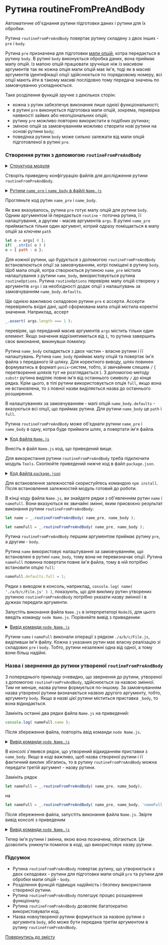 # Рутина routineFromPreAndBody

Автоматичне об'єднання рутини підготовки даних і рутини для їх обробки.

Рутина `routineFromPreAndBody` повертає рутину складену з двох інших - `pre` i `body`.

Рутина `pre` призначена для підготовки [мапи опцій](../concept/MapOptions.md), котра передається в рутину `body`. В рутині `body` виконується обробка даних, вона приймає мапу опцій. Із мапою опцій працювати зручніше ніж із масивом аргументів так як кожна опція мапи опцій має ім'я, тоді як в масиві аргументів ідентифікації опції здійснюється по порядковому номеру, всі опції мають йти в такому масиві послідовно тому передача значень по замовчуванню ускладнюється.

Таке розділення функцій зручне з декількох сторін:

- кожна з рутин забезпечує виконання лише однієї функціональності;
- в рутині `pre` виконується підготовка мапи опцій, зокрема, перевірка наявності зайвих або неопціональних опцій;
- рутину `pre` можливо повторно використати в подібних рутинах;
- зміною опцій за замовчуванням можливо створити нові рутини на основі рутини `body`;
- поведінка рутини `body` може сильно залежати від мапи опцій підготовленої в рутині `pre`.

### Створення рутин з допомогою `routineFromPreAndBody`

<details>
  <summary><u>Структура модуля</u></summary>

```
routineFromPreAndBody
        ├── Name.js
        └── package.json
```

</details>

Створіть приведену конфігурацію файлів для дослідження рутини `routineFromPreAndBody`.

<details>
  <summary><u>Рутини <code>name_pre</code> i <code>name_body</code> в файлі <code>Name.js</code></u></summary>

```js
function name_pre( routine, args )
{
  let o = args[ 0 ];
  if( _.strIs( o ) )
  o = { path : o };

  _.routineOptions( routine, o );
  _.assert( o && _.strIs( o.path ), 'Expects strings {-o.path-}' );
  _.assert( args.length === 1 );
  _.assert( arguments.length === 2 );

  return o;
}

function name_body( o )
{
  let i = o.path.lastIndexOf( '/' );
  if( i !== -1 )
  o.path = o.path.substr( i+1 );

  if( !o.full )
  {
    let i = o.path.lastIndexOf( '.' );
    if( i !== -1 ) o.path = o.path.substr( 0, i );
  }

  return o.path;
}

name_body.defaults =
{
  path : null,
  full : 0,
}
```

</details>

Прогляньте код рутин `name_pre` i `name_body`.

Як вже вказувалось, рутина `pre` готує мапу опцій для рутини `body`. Одним аргументом їй передається `routine` - поточна рутина, її налаштування, а другим - масив аргументів `args`. В рутині `name_pre` приймається тільки один аргумент, котрий одразу поміщається в мапу опцій за ключем `path`

```js
let o = args[ 0 ];
if( _.strIs( o ) )
o = { path : o };
```

Для кожної рутини, що будується з допомогою `routineFromPreAndBody` встановлюються опції за замовчуванням, котрі поміщені в рутину `body`. Щоб мапа опцій, котра створюється рутиною `name_pre` містила налаштування з рутини `name_body`, використовується рутина `routineOptions`. Рутина `routineOptions` перевіряє мапу опцій створену з аргументів `args` і за необхідності додає опції з налаштувань за замовчуванням `name_body.defaults`.

Ще однією важливою складовою рутини `pre` є ассерти. Ассерти перевіряють вхідні дані, щоб сформована мапа опцій містила коректні значення. Наприклад, ассерт

```js
_.assert( args.length === 1 );
```

перевіряє, що переданий масив аргументів `args` містить тільки один елемент. Якщо значення відрізнятиметься від `1`, то рутина завершить своє виконання, викинувши помилку.

Рутина `name_body` складається з двох частин - власне рутини і її налаштувань. Рутина `name_body` приймає мапу опцій та повертає ім'я файла з переданого їй шляху. Для коректного виводу, шлях повинен формуватись в форматі `posix`-систем, тобто, зі звичайним слешем `/` ( перетворення шляхів тут не розглядається ). З допомогою методу `substr` рутина виділяє повне ім'я від останнього символу `/` до кінця рядка. Крім цього, в тілі рутини використовується опція `full`, якщо вона не встановлена, то з повної назви виділяється назва до останнього розширення.

В налаштуваннях за замовчуванням - мапі опцій `name_body.defaults` - вказуються всі опції, що приймає рутина. Для рутини `name_body` це `path` i `full`.

Рутина `routineFromPreAndBody` може об'єднати рутини `name_pre` i `name_body` в одну, котра буде приймати шлях, а повертати ім'я файла.

<details>
  <summary><u>Код файла <code>Name.js</code></u></summary>

```js
let _ = require( 'wTools' );

//

function name_pre( routine, args )
{
  let o = args[ 0 ];
  if( _.strIs( o ) )
  o = { path : o };

  _.routineOptions( routine, o );
  _.assert( o && _.strIs( o.path ), 'Expects strings {-o.path-}' );
  _.assert( args.length === 1 );
  _.assert( arguments.length === 2 );

  return o;
}

function name_body( o )
{
  let i = o.path.lastIndexOf( '/' );
  if( i !== -1 )
  o.path = o.path.substr( i+1 );

  if( !o.full )
  {
    let i = o.path.lastIndexOf( '.' );
    if( i !== -1 ) o.path = o.path.substr( 0, i );
  }

  return o.path;
}

name_body.defaults =
{
  path : null,
  full : 0,
}

let name = _.routineFromPreAndBody( name_pre, name_body );

let nameFull = _.routineFromPreAndBody( name_pre, name_body );
nameFull.defaults.full = 1;

console.log( name( './a/b/c/File.js' ) );
console.log( nameFull( './a/b/c/File.js' ) );
```

</details>

Внесіть в файл `Name.js` код, що приведений вище.

Для використання рутини `routineFromPreAndBody` треба підключити модуль `Tools`. Скопіюйте приведений нижче код в файл `package.json`.

<details>
    <summary><u>Код файла <code>package.json</code></u></summary>

```json    
{
  "dependencies": {
    "wTools": ""
  }
}
```

</details>

Для встановлення залежностей скористуйтесь командою `npm install`. Після встановлення залежностей модуль готовий до роботи.

В кінці коду файла `Name.js`, ви знайдете рядки з об'явленням рутин `name` i `nameFull`. Вони вказуються як звичайні змінні, яким присвоєно результат виконання рутини `routineFromPreAndBody`:

```js
let name = _.routineFromPreAndBody( name_pre, name_body );

let nameFull = _.routineFromPreAndBody( name_pre, name_body );
```

Рутина `routineFromPreAndBody` першим аргументом приймає рутину `pre`, а другим - `body`.

Рутина `name` використовує налаштування за замовчуванням, що встановлені в рутині `name_body`, тому вона не перевизначає опції. Рутина `nameFull` повинна повертати повне ім'я файла, тому в ній потрібно встановити опцію `full`:

```js
nameFull.defaults.full = 1;
```

Рядки з виводом в консоль, наприклад, `console.log( name( './a/b/c/File.js' ) )`, показують, що для виклику рутин утворених рутиною `routineFromPreAndBody` потрібно указати назву змінної і в дужках передати аргументи.

Запустіть виконання файла `Name.js` в інтерпретаторі `NodeJS`, для цього введіть команду `node Name.js`. Порівняйте вивід з приведеним:

<details>
  <summary><u>Вивід команди <code>node Name.js</code></u></summary>

```
$ node Name.js
File
File.js
```

</details>

Рутини `name` i `nameFull` виконали операції з рядком `./a/b/c/File.js`, виділивши ім'я файлу. Кожна з указаних рутин має власну реалізацію зі складових `pre` i `body`. Тобто, рутини незалежні одна від одної, а тому вони більш надійні.

### Назва і звернення до рутини утвореної `routineFromPreAndBody`

З попереднього прикладу очевидно, що звернення до рутини, утвореної з допомогою `routineFromPreAndBody`, здійснюється за назвою змінної. Тим не менше, назва рутини формується по-іншому. За замовчуванням назва утвореної рутини визначається назвою другого аргументу, тобто, аргументу `body`. Якщо в назві цієї рутини міститься приставка `_body`, то вона відкидається.

Замініть останні два рядки файла `Name.js` на приведений:

```js
console.log( nameFull.name );
```

Після збереження файла, повторіть ввід команди `node Name.js`.

<details>
  <summary><u>Вивід команди <code>node Name.js</code></u></summary>

```
$ node Name.js
name
```

</details>

В консолі з'явився рядок, що утворений відкиданням приставки з `name_body`. Якщо в коді важливо, щоб назва створеної рутини і її фактичний виклик збігались, то в рутину `routineFromPreAndBody` можна передати третій аргумент - назву рутини.

Замініть рядок

```js
let nameFull = _.routineFromPreAndBody( name_pre, name_body);
```

на

```js
let nameFull = _.routineFromPreAndBody( name_pre, name_body, 'nameFull' );
```

Після збереження файла, запустіть виконання файла `Name.js`. Звірте вивід консолі з приведеним

<details>
  <summary><u>Вивід команди <code>node Name.js</code></u></summary>

```
$ node Name.js
nameFull
```

</details>

Тепер ім'я рутини і змінна, якою вона позначена, збігаються. Це дозволить уникнути помилок в коді, що використовує назву рутини.

### Підсумок

- Рутина `routineFromPreAndBody` повертає рутину, що утворюється з двох складових - рутини для підготовки мапи опцій `pre` та рутини для обробки мапи опцій - `body`.
- Розділення функцій підвищує надійність і безпеку використання створеної рутини.
- Рутина `routineFromPreAndBody` полегшує процес розширення функціоналу.
- Рутина `routineFromPreAndBody` дозволяє багатократно використовувати код.
- Назва новоутвореної рутини формується за назвою рутини з аргумента `body`, або може бути передана третім аргументом в рутину `routineFromPreAndBody`.

[Повернутись до змісту](../README.md#Туторіали)
